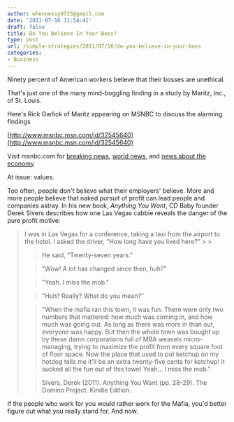 ```yaml
---
author: whennessy0725@gmail.com
date: '2011-07-16 11:54:41'
draft: false
title: Do You Believe In Your Boss?
type: post
url: /simple-strategies/2011/07/16/do-you-believe-in-your-boss
categories:
- Business
---
```





Ninety percent of American workers believe that their bosses are unethical.




That's just one of the many mind-boggling finding in a study by Maritz, Inc., of St. Louis.




Here's Rick Garlick of Maritz appearing on MSNBC to discuss the alarming findings




 [http://www.msnbc.msn.com/id/32545640](http://www.msnbc.msn.com/id/32545640)  




Visit msnbc.com for [breaking news](http://www.msnbc.msn.com), [world news](http://www.msnbc.msn.com/id/3032507), and [news about the economy](http://www.msnbc.msn.com/id/3032072)




At issue: values. 




Too often, people don't believe what their employers' believe. More and more people believe that naked pursuit of profit can lead people and companies astray. In his new book, _Anything You Want_, CD Baby founder Derek Sivers describes how one Las Vegas cabbie reveals the danger of the pure profit motive:




<blockquote>I was in Las Vegas for a conference, taking a taxi from the airport to the hotel. I asked the driver, "How long have you lived here?"
> 
> 

> 
> He said, "Twenty-seven years."
> 
> 

> 
> "Wow! A lot has changed since then, huh?"
> 
> 

> 
> "Yeah. I miss the mob."
> 
> 

> 
> "Huh? Really? What do you mean?"
> 
> 

> 
> "When the mafia ran this town, it was fun. There were only two numbers that mattered: how much was coming in, and how much was going out. As long as there was more in than out, everyone was happy. But then the whole town was bought up by these damn corporations full of MBA weasels micro-managing, trying to maximize the profit from every square foot of floor space. Now the place that used to put ketchup on my hotdog tells me it'll be an extra twenty-five cents for ketchup! It sucked all the fun out of this town! Yeah... I miss the mob."
> 
> 

> 
> Sivers, Derek (2011). Anything You Want (pp. 28-29). The Domino Project. Kindle Edition.
> 
> 
</blockquote>




If the people who work for you would rather work for the Mafia, you'd better figure out what you really stand for. And now.






